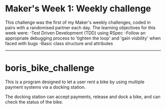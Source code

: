 # Maker's Week 1: Weekly challenge

This challenge was the first of my Maker's weekly challenges, coded in pairs with a randomised partner each day.
The learning objectives for this week were:
-Test Driven Development (TDD) using RSpec
-Follow an appropriate debugging process to 'tighten the loop' and 'gain visbility' when faced with bugs
-Basic class structure and attributes

-----
# boris_bike_challenge
This is a program designed to let a user rent a bike by using multiple payment systems via a docking station. 

The docking station can accept payments, release and dock a bike, and can check the status of the bike. 
